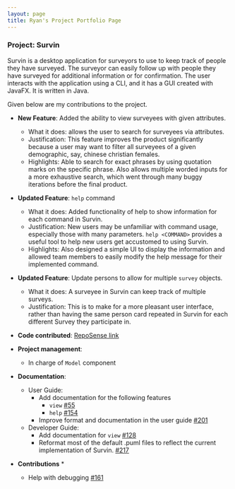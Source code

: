 ```yaml
---
layout: page
title: Ryan's Project Portfolio Page
---
```


### Project: Survin

Survin is a desktop application for surveyors to use to keep track of people they have surveyed. The surveyor can easily follow up with people they have surveyed for additional information or for confirmation. The user interacts with the application using a CLI, and it has a GUI created with JavaFX. It is written in Java.

Given below are my contributions to the project.

* **New Feature**: Added the ability to view surveyees with given attributes.
  * What it does: allows the user to search for surveyees via attributes.
  * Justification: This feature improves the product significantly because a user may want to filter all surveyees of a given demographic, say, chinese christian females.
  * Highlights: Able to search for exact phrases by using quotation marks on the specific phrase. Also allows multiple worded inputs for a more exhaustive search, which went through many buggy iterations before the final product.

* **Updated Feature**: `help` command
  * What it does: Added functionality of help to show information for each command in Survin. 
  * Justification: New users may be unfamiliar with command usage, especially those with many parameters. `help <COMMAND>` provides a useful tool to help new users get accustomed to using Survin.
  * Highlights: Also designed a simple UI to display the information and allowed team members to easily modify the help message for their implemented command.

* **Updated Feature**: Update persons to allow for multiple `survey` objects.
  * What it does: A surveyee in Survin can keep track of multiple surveys.
  * Justification: This is to make for a more pleasant user interface, rather than having the same person card repeated in Survin for each different Survey they participate in.

* **Code contributed**: [RepoSense link](https://nus-cs2103-ay2223s1.github.io/tp-dashboard/?search=ryanlml&breakdown=true)

* **Project management**:
  * In charge of `Model` component

* **Documentation**:
  * User Guide:
    * Add documentation for the following features
      * `view` [\#55](https://github.com/AY2223S1-CS2103-F13-2/tp/pull/55)
      * `help` [\#154](https://github.com/AY2223S1-CS2103-F13-2/tp/pull/154)
    * Improve format and documentation in the user guide [\#201](https://github.com/AY2223S1-CS2103-F13-2/tp/pull/201)
  * Developer Guide:
    * Add documentation for `view` [\#128](https://github.com/AY2223S1-CS2103-F13-2/tp/pull/128)
    * Reformat most of the default .puml files to reflect the current implementation of Survin. [\#217](https://github.com/AY2223S1-CS2103-F13-2/tp/issues/217)

* **Contributions** *
  * Help with debugging [\#161](https://github.com/AY2223S1-CS2103-F13-2/tp/issues/161)